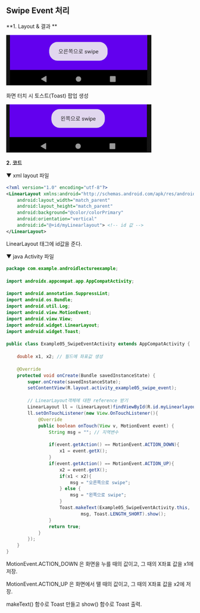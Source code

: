 ## Swipe Event 처리

**1. Layout & 결과 **

![SwipeEvent01](./image/SwipeEvent_01.png)

화면 터치 시 토스트(Toast) 팝업 생성

![SwipeEvent02](./image/SwipeEvent_02.png)



**2. 코드**

▼ xml layout 파일

```xml
<?xml version="1.0" encoding="utf-8"?>
<LinearLayout xmlns:android="http://schemas.android.com/apk/res/android"
    android:layout_width="match_parent"
    android:layout_height="match_parent"
    android:background="@color/colorPrimary"
    android:orientation="vertical"
    android:id="@+id/myLinearlayout"> <!-- id 값 -->
</LinearLayout>
```

LinearLayout 태그에 id값을 준다.



▼ java Activity 파일

```java
package com.example.androidlectureexample;

import androidx.appcompat.app.AppCompatActivity;

import android.annotation.SuppressLint;
import android.os.Bundle;
import android.util.Log;
import android.view.MotionEvent;
import android.view.View;
import android.widget.LinearLayout;
import android.widget.Toast;

public class Example05_SwipeEventActivity extends AppCompatActivity {

    double x1, x2; // 필드에 좌표값 생성

    @Override
    protected void onCreate(Bundle savedInstanceState) {
        super.onCreate(savedInstanceState);
        setContentView(R.layout.activity_example05_swipe_event);
		
        // LinearLayout객체에 대한 reference 받기
        LinearLayout ll = (LinearLayout)findViewById(R.id.myLinearlayout);
        ll.setOnTouchListener(new View.OnTouchListener(){
            @Override
            public boolean onTouch(View v, MotionEvent event) {
                String msg = ""; // 지역변수

                if(event.getAction() == MotionEvent.ACTION_DOWN){
                    x1 = event.getX();
                }
                if(event.getAction() == MotionEvent.ACTION_UP){
                    x2 = event.getX();
                    if(x1 < x2){
                        msg = "오른쪽으로 swipe";
                    } else {
                        msg = "왼쪽으로 swipe";
                    }
                    Toast.makeText(Example05_SwipeEventActivity.this,
                            msg, Toast.LENGTH_SHORT).show();
                }
                return true;
            }
        });
    }
}
```

MotionEvent.ACTION_DOWN 은 화면을 누를 때의 값이고, 그 때의 X좌표 값을 x1에 저장.

MotionEvent.ACTION_UP 은 화면에서 땔 때의 값이고, 그 때의 X좌표 값을 x2에 저장.



makeText() 함수로 Toast 만들고 show() 함수로 Toast 출력.

